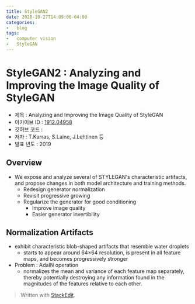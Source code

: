 ```yaml
---
title: StyleGAN2
date: 2020-10-27T14:09:00-04:00  
categories:
-   blog  
tags:
-   computer vision
-   StyleGAN
---
```


# StyleGAN2 : Analyzing and Improving the Image Quality of StyleGAN

-   제목 : Analyzing and Improving the Image Quality of StyleGAN
-   아카이브 ID :  [1912.04958](https://arxiv.org/pdf/1912.04958.pdf)
-   깃허브 코드 : 
-   저자 :  T.Karras, S.Laine, J.Lehtinen 등
-   발표 년도 : 2019

## Overview

* We expose and analyze several of STYLEGAN's characteristic artifacts, and propose changes in both model architecture and training methods.
	* Redesign generator normalization
	* Revisit progressive growing 
	* Regularize the generator for good conditioning
		* Improve image quality
		* Easier generator invertibility

## Normalization Artifacts
* exhibit characteristic blob-shaped artifacts that resemble water droplets
	* starts to appear around 64×64 resolution, is present in all feature maps, and becomes progressively stronger
* Problem : AdaIN operation
	* normalizes the mean and variance of each feature map separately, thereby potentially destroying any information found in the magnitudes of the features relative to each other.
> Written with [StackEdit](https://stackedit.io/).
<!--stackedit_data:
eyJoaXN0b3J5IjpbMzUzNjU5MTM4LC03OTQ0MTc2MjZdfQ==
-->